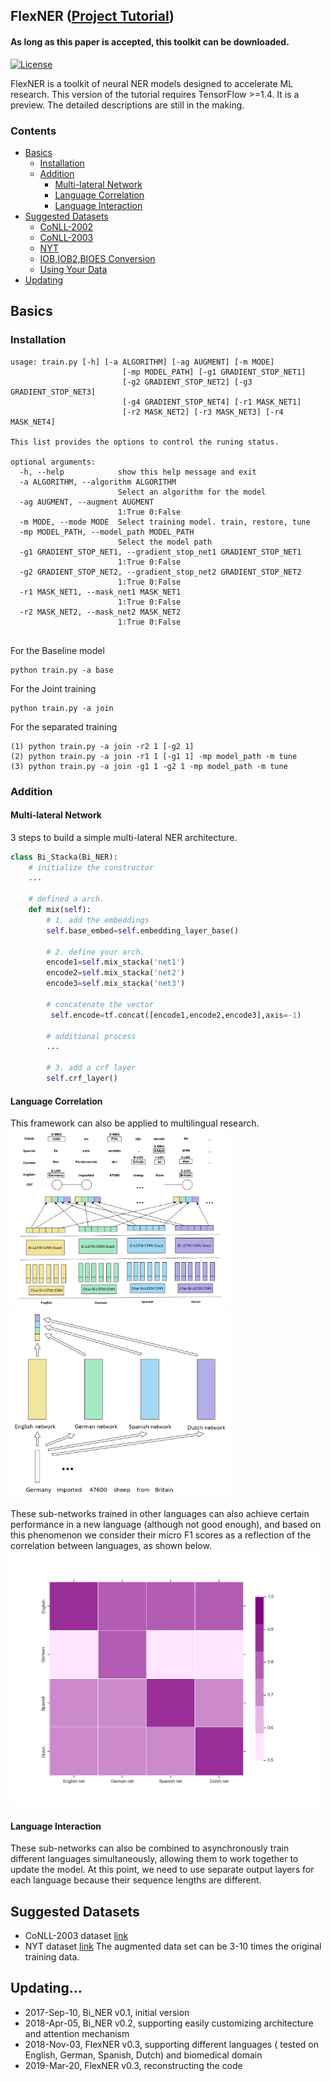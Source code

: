 ## FlexNER ([Project Tutorial](https://liftkkkk.github.io/FLEXNER/))

#### As long as this paper is accepted, this toolkit can be downloaded.

[![License](https://img.shields.io/badge/License-Apache%202.0-brightgreen.svg)](https://opensource.org/licenses/Apache-2.0)


FlexNER is a toolkit of neural NER models designed to accelerate ML research. This version of the tutorial requires TensorFlow >=1.4. It is a preview. The detailed descriptions are still in the making.


### Contents

* [Basics](#basics)
  * [Installation](#installation)
  * [Addition](#addition)
    * [Multi-lateral Network](#multi-lateral-network)
    * [Language Correlation](#language-correlation)
    * [Language Interaction](#language-interaction)
* [Suggested Datasets](#suggested-datasets)
  * [CoNLL-2002](#conll-2002)
  * [CoNLL-2003](#conll-2003)
  * [NYT](#nyt)
  * [IOB,IOB2,BIOES Conversion](#iob,iob2,bioes-conversion)
  * [Using Your Data](#using-your-data)
* [Updating](#updating)

    
## Basics
### Installation
```
usage: train.py [-h] [-a ALGORITHM] [-ag AUGMENT] [-m MODE]
                         [-mp MODEL_PATH] [-g1 GRADIENT_STOP_NET1]
                         [-g2 GRADIENT_STOP_NET2] [-g3 GRADIENT_STOP_NET3]
                         [-g4 GRADIENT_STOP_NET4] [-r1 MASK_NET1]
                         [-r2 MASK_NET2] [-r3 MASK_NET3] [-r4 MASK_NET4]

This list provides the options to control the runing status.

optional arguments:
  -h, --help            show this help message and exit
  -a ALGORITHM, --algorithm ALGORITHM
                        Select an algorithm for the model
  -ag AUGMENT, --augment AUGMENT
                        1:True 0:False
  -m MODE, --mode MODE  Select training model. train, restore, tune
  -mp MODEL_PATH, --model_path MODEL_PATH
                        Select the model path
  -g1 GRADIENT_STOP_NET1, --gradient_stop_net1 GRADIENT_STOP_NET1
                        1:True 0:False
  -g2 GRADIENT_STOP_NET2, --gradient_stop_net2 GRADIENT_STOP_NET2
                        1:True 0:False
  -r1 MASK_NET1, --mask_net1 MASK_NET1
                        1:True 0:False
  -r2 MASK_NET2, --mask_net2 MASK_NET2
                        1:True 0:False


```

  For the Baseline model
```
python train.py -a base 
```
For the Joint training
```
python train.py -a join
```
For the separated training
```
(1) python train.py -a join -r2 1 [-g2 1]
(2) python train.py -a join -r1 1 [-g1 1] -mp model_path -m tune
(3) python train.py -a join -g1 1 -g2 1 -mp model_path -m tune
```

### Addition
#### Multi-lateral Network
3 steps to build a simple multi-lateral NER architecture.
```python
class Bi_Stacka(Bi_NER):
    # initialize the constructor
    ...
    
    # defined a arch.
    def mix(self):
        # 1. add the embeddings
        self.base_embed=self.embedding_layer_base()
		
        # 2. define your arch.
        encode1=self.mix_stacka('net1')
        encode2=self.mix_stacka('net2')
        encode3=self.mix_stacka('net3')
        
        # concatenate the vector
         self.encode=tf.concat([encode1,encode2,encode3],axis=-1)

        # additional process
    	...
    	
    	# 3. add a crf layer
    	self.crf_layer()
```
#### Language Correlation
This framework can also be applied to multilingual research.   
<span><img src="pic/lingual.png" width="350"> </span> <span>
<img src="pic/inter_ling.png" width="350"> </span>  

These sub-networks trained in other languages can also achieve certain performance in a new language (although not good enough), and based on this phenomenon we consider their micro F1 scores as a reflection of the correlation between languages, as shown below.  
<img src="pic/purple.png" width="500"/>  

#### Language Interaction
These sub-networks can also be combined to asynchronously train different languages simultaneously, allowing them to work together to update the model. At this point, we need to use separate output layers for each language because their sequence lengths are different.


## Suggested Datasets

+ CoNLL-2003 dataset [link](https://github.com/synalp/NER/tree/master/corpus/CoNLL-2003)  
+ NYT dataset [link](https://github.com/shanzhenren/CoType) 
The augmented data set can be 3-10 times the original training data.


## Updating...

* 2017-Sep-10, Bi_NER v0.1, initial version
* 2018-Apr-05, Bi_NER v0.2, supporting easily customizing architecture and attention mechanism
* 2018-Nov-03, FlexNER v0.3, supporting different languages ( tested on English, German, Spanish, Dutch) and biomedical domain
* 2019-Mar-20, FlexNER v0.3, reconstructing the code